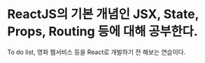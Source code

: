 # ReactJS의 기본 개념인 JSX, State, Props, Routing 등에 대해 공부한다.

To do list, 영화 웹서비스 등을 React로 개발하기 전 해보는 연습이다.
